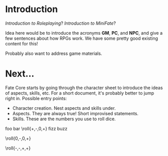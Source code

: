 # Introduction

*Introduction to Roleplaying*? *Introduction to MiniFate*?

Idea here would be to introduce the acronyms **GM**, **PC**, and **NPC**, and give a few sentences about how RPGs work. We have some pretty good existing content for this!

Probably also want to address game materials.

# Next...

Fate Core starts by going through the character sheet to introduce the ideas of aspects, skills, etc. For a short document, it's probably better to jump right in. Possible entry points:

- Character creation. Nest aspects and skills under.
- Aspects. They are always true! Short improvised statements.
- Skills. These are the numbers you use to roll dice.


foo bar \roll{+,-,0,+} fizz buzz

\roll{0,-,0,+}

\roll{-,-,+,+}
